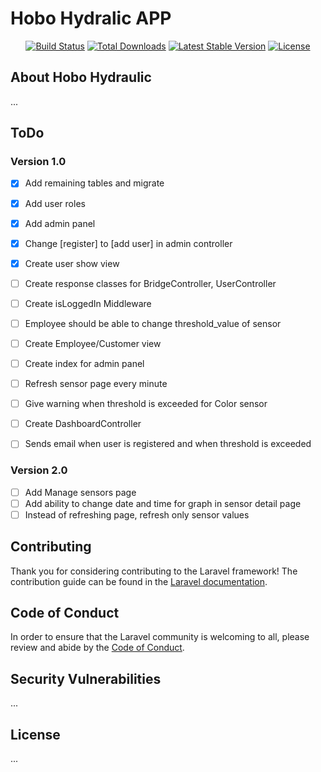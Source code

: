 # Hobo Hydralic APP
<p align="center">
<a href="https://travis-ci.org/laravel/framework"><img src="https://travis-ci.org/laravel/framework.svg" alt="Build Status"></a>
<a href="https://packagist.org/packages/laravel/framework"><img src="https://img.shields.io/packagist/dt/laravel/framework" alt="Total Downloads"></a>
<a href="https://packagist.org/packages/laravel/framework"><img src="https://img.shields.io/packagist/v/laravel/framework" alt="Latest Stable Version"></a>
<a href="https://packagist.org/packages/laravel/framework"><img src="https://img.shields.io/packagist/l/laravel/framework" alt="License"></a>
</p>

## About Hobo Hydraulic

...

## ToDo
### Version 1.0

- [X] Add remaining tables and migrate
- [X] Add user roles
- [X] Add admin panel
- [X] Change [register] to [add user] in admin controller
- [X] Create user show view
- [ ] Create response classes for BridgeController, UserController
- [ ] Create isLoggedIn Middleware
- [ ] Employee should be able to change threshold_value of sensor
- [ ] Create Employee/Customer view
- [ ] Create index for admin panel
- [ ] Refresh sensor page every minute
- [ ] Give warning when threshold is exceeded for Color sensor
- [ ] Create DashboardController
- [ ] Sends email when user is registered and when threshold is exceeded


### Version 2.0

- [ ] Add Manage sensors page
- [ ] Add ability to change date and time for graph in sensor detail page
- [ ] Instead of refreshing page, refresh only sensor values

## Contributing

Thank you for considering contributing to the Laravel framework! The contribution guide can be found in the [Laravel documentation](https://laravel.com/docs/contributions).

## Code of Conduct

In order to ensure that the Laravel community is welcoming to all, please review and abide by the [Code of Conduct](https://laravel.com/docs/contributions#code-of-conduct).

## Security Vulnerabilities

...

## License

...
